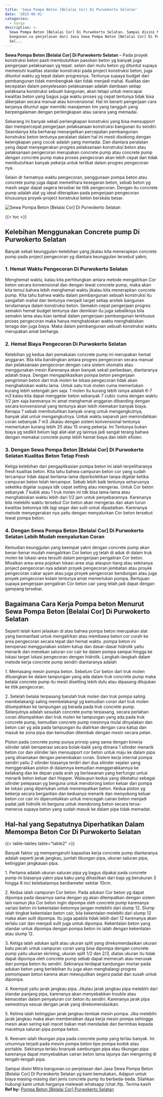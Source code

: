 ```yaml
---
title: 'Sewa Pompa Beton [Belalai Cor] Di Purwokerto Selatan'
date: '2025-06-01'
categories:
  - harga
description: >-
  Sewa Pompa Beton [Belalai Cor] Di Purwokerto Selatan. Sampai disini Mitra
  bangunan.co penjelasan dari Jasa Sewa Pompa Beton [Belalai Cor] Di Purwokerto
  Sel...
---
```


**Sewa Pompa Beton \[Belalai Cor\] Di Purwokerto Selatan** – Pada proyek konstruksi beton pasti membutuhkan pasokan beton yg banyak juga pengerjaan pelaksanaan yg tepat. selain dari mutu beton yg dituntut supaya memenuhi kualitas standar konstruksi pada project konstruksi beton, juga dituntut waktu yg tepat dalam progresnya. Tentunya supaya budget dari pembangunan tidak membengkak dan tidak menjadi mahal. Kualitas dan kecepatan dalam penyelesaian pelaksanaan adalah dambaan setiap pelaksana konstruksi sebuah bangunan, akan tetapi untuk mencapai kwalitas beton yang bagus juga waktu proses yg cepat tentunya tidak bisa dikerjakan secara manual atau konvensional. Hal ini berarti pengerjaan cara kerjanya dituntut agar memiliki manajemen tim yang tangguh yang berpengalaman dengan perlengkapan atau sarana yang memadai.

Sekarang ini banyak sekali perlengkapan konstruksi yang bisa mensupport dan mempercepat pengerjaan pelaksanaan konstruksi bangunan itu sendiri. Seandainya kita berharap menargetkan percepatan pembangunan konstruksi beton tentunya peralatan dalam hal ini mesti disokong dengan kelengkapan yang cocok adalah yang memadai. Dan diantara peralatan yang dapat menyegerakan progres pelaksanaan konstruksi beton atau pelaksanaan pengecoran merupakan concrete pump atau concrete pump dengan concrete pump maka proses pengecoran akan lebih cepat dan tidak membutuhkan banyak pekerja untuk terlibat dalam progres pengecoran nya.

Selain dr hematnya waktu pengecoran, penggunaan pompa beton atau concrete pump juga dapat memelihara kesegaran beton, sebab beton yg masih segar dapat segera tersebar ke titik pengecoran. Dengan itu concrete pump adalah alat yg ideal diterapkan pada pengerjaan pengecoran khususnya proyek-project konstruksi beton berskala besar.

![Sewa Pompa Beton [Belalai Cor] Di Purwokerto Selatan](/images/sewa-concrete-pump-28.png)

{{< toc >}}

## Kelebihan Menggunakan Concrete pump Di Purwokerto Selatan

Banyak sekali keunggulan-kelebihan yang jikalau kita menerapkan concrete pump pada project pengecoran yg diantara keunggulan tersebut yakni;

### 1\. Hemat Waktu Pengecoran Di Purwokerto Selatan

Menghemat waktu, kalau kita perhitungkan antara metode mengalirkan Cor beton secara konvensional dan dengan lewat concrete pump, maka akan kita temui bahwa lebih menghemat waktu jikalau kita menerapkan concrete pump. Kita tahu bahwa waktu dalam pembangunan sebuah konstruksi itu sangatlah mahal dan tentunya menjadi target setiap arsitek bangunan terutamanya dalam konstruksi beton. Semakin cepat pengerjaan progres semakin hemat budget tentunya dan demikian itu juga sebaliknya bila semakin lama atau kian lambat dalam pengerjaan pembangunan terkhusus proses pengecoran maka hanya menghabiskan waktu menghabiskan tenaga dan juga biaya. Maka dalam pembangunan sebuah konstruksi waktu merupakan amat berharga.

### 2\. Hemat Biaya Pengecoran Di Purwokerto Selatan

Kelebihan yg kedua dari pemakaian concrete pump ini merupakan hemat anggaran. Bila kita bandingkan antara progres pengecoran secara manual dan pelaksanaan pengecoran dengan cara sistem otomatis atau menggunakan mesin Karenanya akan banyak sekali perbedaan, diantaranya adalah biaya. Dengan mengaplikasikan pompa beton pengerjaan pengiriman beton dari truk molen ke lokasi pengecoran tidak akan menghabiskan waktu lama. Untuk satu truk molen cuma memerlukan kurang lebih setengah jam saja. 1 molen itu kurang lebih isinya adalah 6-7 m3 kalau kita dapat menggelar beton sebanyak 7 cubic cuma dengan waktu 1/2 jam saja karenanya ini amat menghemat anggaran dibanding dengan secara konvensional yang tentunya akan lebih memakan banyak biaya. Kenapa ? sebab membutuhkan banyak orang untuk mengangkutnya, banyak alat untuk mengangkutnya. Untuk waktu separuh jam memindahkan coran sebanyak 7 m3 Jikalau dengan sistem konvensional tentunya memerlukan kurang lebih 20 atau 15 orang pekerja. Ini Tentunya bukan biaya yg sedikit belum lagi alat-alat yg lainnya jadi sangat terang bahwa dengan memakai concrete pump lebih hemat biaya dan lebih efisien.

### 3\. Dengan Sewa Pompa Beton \[Belalai Cor\] Di Purwokerto Selatan Kualitas Beton Tetap Fresh

Ketiga kelebihan dari pengaplikasian pompa beton ini ialah terpeliharanya fresh kualitas beton. Kita tahu bahwa campuran beton cor yang sudah tercampur tidak dapat berlama-lama diperbolehkan tanpa digelar ketika campuran beton telah tercampur. Sebab lebih baik tentunya seharusnya seketika digelar supaya tdk cepat setting atau mengeras. Untuk Cor beton sebanyak 7 kubik atau 1 truk molen ini tdk bisa lama-lama atau menghabiskan waktu lebih dari 1/2 jam untuk penyebarannya. Karenanya bila melebihi waktu tersebut Cor beton akan mengeras dan akan turun kwalitas betonnya tdk lagi segar dan sulit untuk dipadatkan. Karenanya metode menyegerakan nya yaitu dengan menyalurkan Cor beton tersebut lewat pompa beton.

### 4\. Dengan Sewa Pompa Beton \[Belalai Cor\] Di Purwokerto Selatan Lebih Mudah menyalurkan Coran

Kemudian keunggulan yang keempat yakni dengan concrete pump akan benar-benar mudah mengalirkan Cor beton yg telah di aduk di dalam truk molen ke lokasi-area tersulit dalam pengerjaan pengaliran Cor beton. Misalkan area-area pojokan lokasi-area slup ataupun tiang atau sekiranya project pengecoran nya adalah proyek pengecoran jembatan atau proyek pengecoran cakar ayam atau juga proyek pengecoran bendungan atau juga proyek pengecoran kolam tentunya amat memerlukan pompa. Bertujuan supaya pengerjaan pengaliran Cor beton cair yang telah jadi dapat dengan gampang tersebar.

## Bagaimana Cara Kerja Pompa beton Menurut Sewa Pompa Beton \[Belalai Cor\] Di Purwokerto Selatan

Seperti telah kami jelaskan di atas bahwa pompa beton merupakan alat yang bermanfaat untuk mengalirkan atau membawa beton cor curah ke area pengecoran secara tepat dan hemat waktu. pompa beton ini beroperasi menggunakan sistem katup dan dasar-dasar hidrolik yaitu menarik dan menekan saluran cor cair ke dalam pompa sampai hingga ke lokasi target lokasi pengecoran dengan hidrolik. Langkah-langkah dalam metode kerja concrete pump sendiri diantaranya adalah

1\. Memasang mesin pompa beton. Sebelum Cor beton dari truk molen dituangkan ke dalam tampungan yang ada dalam truk concrete pump maka belalai concrete pump itu mesti disetting lebih dulu atau dipasang ditujukan ke titik pengecoran.

2\. Setelah belalai terpasang barulah truk molen dan truk pompa saling membelakangi saling membelakangi yg kemudian coran dari truk molen ditumpahkan ke tampungan yg berada pada truk concrete pump. Selanjutnya adalah sesudah concrete pump terpasang, secara perlahan coran ditumpahkan dari truk molen ke tampungan yang ada pada truk concrete pump, kemudian concrete pump mesinnya mulai dinyalakan dan beton cair yg ada pada tampungan itu dialirkan dengan cara katup dan masuk ke zona pipa dan kemudian ditembak dengan mesin secara pelan.

Piston pada concrete pump punya prinsip yang sama dengan kinerja silinder ialah beroperasi secara bolak-balik yang dimana 1 silinder menarik beton cor dan silinder lain mensupport cor beton untuk maju ke dalam pipa yang dinamakan dengan penembakan coran. Sistem kerja internal pompa sendiri yaitu 2 silinder biasanya terdiri dari dua silinder sejalan yang menggerakkan piston di dalamnya kemudian menggerakkannya ke belakang dan ke depan pada arah yg berlawanan yang berfungsi untuk menarik beton keluar dari Hopper. Walaupun kedua yang diketahui sebagai silinder pelepasan yg berguna untuk mendorong beton keluar dari pompa ke lokasi yang diperlukan untuk menempatkan beton. Kedua piston yg bekerja secara bergantian dan keduanya menarik dan menyokong keluar beton cor cair ini diperuntukkan untuk mencegah cairan beton menjadi padat jadi hidrolik ini berguna untuk mendorong beton secara terus-menerus supaya beton yang sudah masuk ke dalam pipa tidak memadat.

## Hal-hal yang Sepatutnya Diperhatikan Dalam Memompa Beton Cor Di Purwokerto Selatan

{{< table-tables table="table2" >}}

Banyak faktor yg mempengaruhi kapasitas kerja concrete pump diantaranya adalah seperti jarak jangkau, jumlah tikungan pipa, ukuran saluran pipa, ketinggian jangkauan pipa.

1\. Pertama adalah ukuran saluran pipa yg bagus dipakai pada concrete pump ini biasanya yakni pipa kaku yang dihasilkan dari baja yg berukuran 3 hingga 8 inci ketebalannya berdiameter sekitar 10cm.

2\. Kedua ialah campuran Cor beton. Pada adukan Cor beton yg dapat dipompa pada dasarnya sama dengan yg akan ditempatkan dengan sistem lain namun jika Cor beton ingin dipompa oleh concrete pump karenanya variasi beton ini kekentalan betonnya jangan melebihi dari slump 12. Slump ialah tingkat kekentalan beton cair, bila kekentalan melebihi dari slump 12 maka akan sulit dipompa. Itu juga apabila tidak lebih dari 12 karenanya akan terlalu cair dan menjadi sulit juga untuk dipompa. Kekentalan beton yang standar untuk dipompa dengan pompa beton ini ialah dengan kekentalan atau slump 12.

3\. Ketiga ialah adukan split atau ukuran split yang direkomendasikan ukuran batu pecah untuk campuran coran yang bisa dipompa dengan concrete pump yaitu ukuran skrining, ukuran split 1/2 dan 2/3, diatas ukuran itu tidak dapat dipompa oleh concrete pump sebab dapat memecah atau merusak dari pompa beton itu sendiri. Sekiranya terdapat kandungan mortar pada adukan beton yang berlebihan itu juga akan menghalangi progres pemompaan beton karena akan mewujudkan segera padat dan susah untuk dipompa.

4\. Keempat yaitu jarak jangkau pipa. Jikalau jarak jangkau pipa melebihi dari standar panjang pipa, karenanya akan menyebabkan trouble atau kemacetan dalam penyaluran cor beton itu sendiri. Karenanya jarak pipa semestinya sesuai dengan jarak yang direkomendasikan.

5\. Kelima ialah ketinggian jarak jangkau tembak mesin pompa. Jika melebihi jarak jangkau maka akan memberatkan daya kerja mesin pompa sehingga mesin akan sering kali macet bakan mati mendadak dan berimbas kepada macetnya saluran pipa pompa beton.

6\. Keenam ialah tikungan pipa pada concrete pump yang terlau banyak. Ini umumnya terjadi pada mesim pompa beton tipe pompa kodok atau portable. Sekiranya terlalu bnanyak sambungan pipa atau tikungan pipa karenanya dapat menyebabkan cairan beton lama lajunya dan mengering di tengah-tengah pipa.

Sampai disini Mitra bangunan.co penjelasan dari Jasa Sewa Pompa Beton \[Belalai Cor\] Di Purwokerto Selatan yg kami kemukakan, Adapun untuk biaya masing-masing dari jenis concrete pump itu berbeda-beda. Silahkan hubungi kami untuk harganya melewati whatsapp /chat /tlp. Terima kasih
**Ref by:** [Pompa Beton [Belalai Cor] Purwokerto Selatan](https://id.wikipedia.org/wiki/Pompa)
